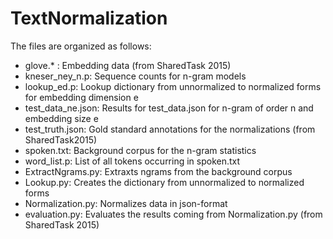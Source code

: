 # TextNormalization
The files are organized as follows:
- glove.* : Embedding data (from SharedTask 2015)
- kneser_ney_n.p: Sequence counts for n-gram models
- lookup_ed.p: Lookup dictionary from unnormalized to normalized forms for embedding dimension e
- test_data_ne.json: Results for test_data.json for n-gram of order n and embedding size e
- test_truth.json: Gold standard annotations for the normalizations (from SharedTask2015)
- spoken.txt: Background corpus for the n-gram statistics
- word_list.p: List of all tokens occurring in spoken.txt
- ExtractNgrams.py: Extraxts ngrams from the background corpus
- Lookup.py: Creates the dictionary from unnormalized to normalized forms
- Normalization.py: Normalizes data in json-format
- evaluation.py: Evaluates the results coming from Normalization.py (from SharedTask 2015)

